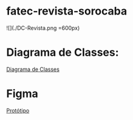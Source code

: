# fatec-revista-sorocaba

![](./DC-Revista.png =600px)
# Diagrama de Classes:
[Diagrama de Classes](https://lucid.app/lucidchart/13f32f2c-1878-48e7-98cf-152d633e30b0/edit?viewport_loc=-404%2C-30%2C3072%2C1508%2C0_0&invitationId=inv_6fbaafd9-1081-4b25-8676-438734a5b4e4)

# Figma
[Protótipo](https://www.figma.com/file/j0XSvaCJzpOODpHskzNsQ9/Revista-Fatec?node-id=208%3A1029)
